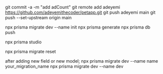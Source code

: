 git commit -a -m "add adCount"
git remote add adeyemi https://github.com/adeyemithecoder/petapp.git
git push adeyemi main
git push --set-upstream origin main

npx prisma migrate dev --name init
npx prisma generate
npx prisma db push

npx prisma studio

npx prisma migrate reset

after adding new field or new model;
npx prisma migrate dev --name name your_migration_name
npx prisma migrate dev --name dev
